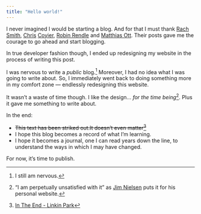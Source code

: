 ```yaml
---
title: "Hello world!"
---
```


I never imagined I would be starting a blog. And for that I must thank [Rach](https://rachsmith.com/why-write/) [Smith](https://rachsmith.com/fuck-it/), [Chris](https://chriscoyier.net/2022/05/11/🧠💭✏%EF%B8%8F/) [Coyier](https://chriscoyier.net/2022/06/27/there-is-no-bar/), [Robin Rendle](https://www.robinrendle.com/notes/take-care-of-your-blog-/) and [Matthias Ott](https://matthiasott.com/notes/just-put-stuff-out-there). Their posts gave me the courage to go ahead and start blogging.

In true developer fashion though, I ended up redesigning my website in the process of writing this post.

I was nervous to write a _public_ blog.[^1] Moreover, I had no idea what I was going to write about. So, I immediately went back to doing something more in my comfort zone — endlessly redesigning this website.

It wasn’t a waste of time though. I like the design… _for the time being_[^2]. Plus it gave me something to write about.

In the end:

- <s><span class="vh">This text has been striked out.</span>It doesn’t even matter[^3]</s>
- I hope this blog becomes a record of what I’m learning.
- I hope it becomes a journal, one I can read years down the line, to understand the ways in which I may have changed.

For now, it’s time to publish.

[^1]: I still am nervous.
[^2]: <q>I am perpetually unsatisfied with it</q> as [Jim Nielsen](https://twitter.com/jimniels/status/1573873793138835458/photo/1) puts it for his personal website.
[^3]: [In The End - Linkin Park](https://www.youtube.com/watch?v=eVTXPUF4Oz4)
